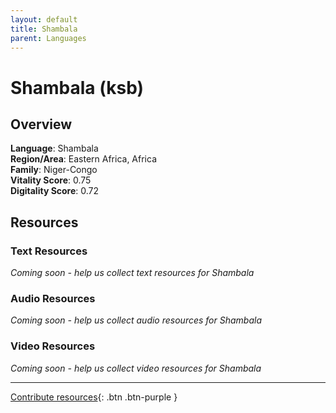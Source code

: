 ```yaml
---
layout: default
title: Shambala
parent: Languages
---
```


# Shambala (ksb)

## Overview

**Language**: Shambala  
**Region/Area**: Eastern Africa, Africa  
**Family**: Niger-Congo  
**Vitality Score**: 0.75  
**Digitality Score**: 0.72  

## Resources

### Text Resources
*Coming soon - help us collect text resources for Shambala*

### Audio Resources
*Coming soon - help us collect audio resources for Shambala*

### Video Resources
*Coming soon - help us collect video resources for Shambala*

---

[Contribute resources](https://fairtrain.github.io/){: .btn .btn-purple }
